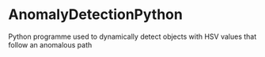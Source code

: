# AnomalyDetectionPython
Python programme used to dynamically detect objects with HSV values that follow an anomalous path
